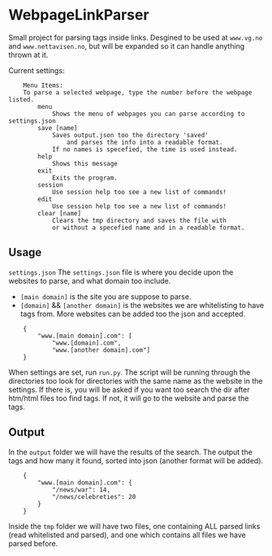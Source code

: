WebpageLinkParser
=================

Small project for parsing tags inside links. Desgined to be used at ```www.vg.no``` and ```www.nettavisen.no```, but will be expanded so it can handle anything thrown at it.

Current settings:
```
	Menu Items:
	To parse a selected webpage, type the number before the webpage listed.
	    menu
	        Shows the menu of webpages you can parse according to settings.json
	    save [name]
	        Saves output.json too the directory 'saved' 
	            and parses the info into a readable format.
	        If no names is specefied, the time is used instead.
	    help
	        Shows this message
	    exit
	        Exits the program.
	    session
	        Use session help too see a new list of commands!
	    edit
	        Use session help too see a new list of commands!
	    clear [name]
	        Clears the tmp directory and saves the file with 
	        or without a specefied name and in a readable format.   
```

## Usage

`settings.json`
The `settings.json` file is where you decide upon the websites to parse, and what domain too include. 
* `[main domain]` is the site you are suppose to parse. 
* `[domain]` && `[another domain]` is the websites we are whitelisting to have tags from.
More websites can be added too the json and accepted.

```
	{
	    "www.[main domain].com": [
	        "www.[domain].com",
	        "www.[another domain].com"]
	}
```

When settings are set, run `run.py`. The script will be running through the directories too look for directories with the same name as the website in the settings. If there is, you will be asked if you want too search the dir after htm/html files too find tags. If not, it will go to the website and parse the tags.

## Output
In the `output` folder we will have the results of the search. The output the tags and how many it found, sorted into json (another format will be added).

```
	{
	    "www.[main domain].com": {
	        "/news/war": 14,
	        "/news/celebreties": 20
	    }
	}
```

Inside the `tmp` folder we will have two files, one containing ALL parsed links (read whitelisted and parsed), and one which contains all files we have parsed before.